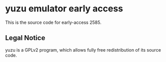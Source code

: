 yuzu emulator early access
=============

This is the source code for early-access 2585.

## Legal Notice

yuzu is a GPLv2 program, which allows fully free redistribution of its source code.